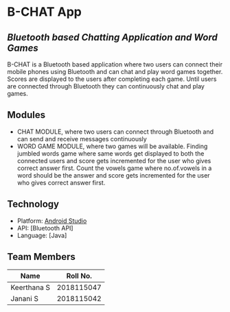# B-CHAT App
## _Bluetooth based Chatting Application and Word Games_

B-CHAT is a Bluetooth based application where two users can connect their mobile phones using Bluetooth and can chat and play word games together. Scores are displayed to the users after completing each game. Until users are connected through Bluetooth they can continuously chat and play games. 

## Modules

-	CHAT MODULE, where two users can connect through Bluetooth and can send and receive messages continuously
-	WORD GAME MODULE, where two games will be available. Finding jumbled words game where same words get displayed to both the connected users and score gets incremented for the user who gives correct answer first. Count the vowels game where no.of.vowels in a word should be the answer and score gets incremented for the user who gives correct answer first.


## Technology

- Platform: [Android Studio]
- API: [Bluetooth API]
- Language: [Java]

## Team Members

| Name | Roll No. |
| ------ | ------ |
| Keerthana S | 2018115047 |
| Janani S | 2018115042 |


   [Android Studio]: <https://developer.android.com/studio>
   
